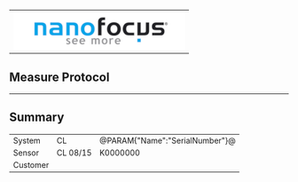 <!--   EvalAlgoName=NFTopoInfo -->
 ||
|-:|
|![](logo.png)|

## Measure Protocol

---
## Summary


||||
|-|-|-|
|System|   CL | @PARAM{"Name":"SerialNumber"}@ |
|Sensor| CL 08/15  | K0000000| 
|Customer|||

<span id="output">
</span>




<div id="resultsArea"> </div>


<script>

let table = document.createElement("table");
table.id = "tableResults";

var row = null;
var head = table.insertRow();
head.insertCell().textContent = "Content";
head.insertCell().textContent = "nominal value";
head.insertCell().textContent = "actual value";
head.insertCell().textContent = "status";

 
 
for (i = 0; i < sessionStorage.length; i++) {
  
  x = sessionStorage.key(i);
  
  if(x.includes("Result"))
  {
   var data = JSON.parse(sessionStorage.getItem(x));
   
   
     row = table.insertRow();  // DOM method for creating table rows
     var desc = (x.split("_"));
	 if(desc.length == 3) 
	 {
		row.insertCell().textContent =  desc[0] + " "  +  desc[2] ;
     }
	 else
	 {
	 row.insertCell().textContent =  desc[0] + " " ;
	 }
	 row.insertCell().textContent =  data["nominal"];      
     row.insertCell().textContent =  data["value"];
	 row.insertCell().textContent =  data["status"];
	 
	 
   
  }
}

// Adding the entire table to the   tag
document.getElementById("resultsArea").appendChild(table);



</script>